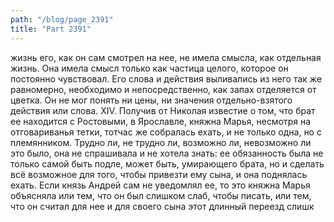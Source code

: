```yaml
---
path: "/blog/page_2391"
title: "Part 2391"
---
```


жизнь его, как он сам смотрел на нее, не имела смысла, как отдельная жизнь. Она имела смысл только как частица целого, которое он постоянно чувствовал. Его слова и действия выливались из него так же равномерно, необходимо и непосредственно, как запах отделяется от цветка. Он не мог понять ни цены, ни значения отдельно-взятого действия или слова.
XIV.
Получив от Николая известие о том, что брат ее находится с Ростовыми, в Ярославле, княжна Марья, несмотря на отговариванья тетки, тотчас же собралась ехать, и не только одна, но с племянником. Трудно ли, не трудно ли, возможно ли, невозможно ли это было, она не спрашивала и не хотела знать: ее обязанность была не только самой быть подле, может быть, умирающего брата, но и сделать всё возможное для того, чтобы привезти ему сына, и она поднялась ехать. Если князь Андрей сам не уведомлял ее, то это княжна Марья объясняла или тем, что он был слишком слаб, чтобы писать, или тем, что он считал для нее и для своего сына этот длинный переезд слишк
